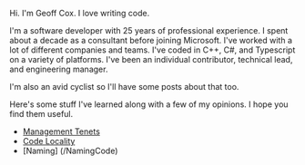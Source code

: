   
Hi. I'm Geoff Cox. I love writing code.

I'm a software developer with 25 years of professional experience. I spent about a decade as a consultant before joining Microsoft. I've worked with a lot of different companies and teams. I've coded in C++, C#, and Typescript on a variety of platforms. I've been an individual contributor, technical lead, and engineering manager.

I'm also an avid cyclist so I'll have some posts about that too. 

Here's some stuff I've learned along with a few of my opinions. I hope you find them useful.

* [Management Tenets](/Management)
* [Code Locality](/Locality)
* [Naming] (/NamingCode)
